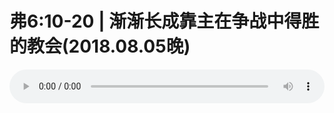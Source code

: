 # 弗6:10-20 | 渐渐长成靠主在争战中得胜的教会(2018.08.05晚)

<audio style="width: 100%;" preload="false" controls controlslist="nodownload"><source src="http://file.simai.life/audio/mp3/old/26372.mp3" type="audio/mpeg">Your browser does not support the audio element.</audio>


